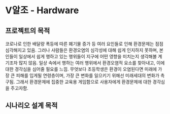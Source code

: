 # V알조 - Hardware
프로젝트의 목적
--
코로나로 인한 배달량 폭등에 따른 폐기물 증가 등 여러 요인들로 인해 환경문제는 점점 심각해지고 있음. 그러나 사람들은 환경오염의 심각성에 대해 쉽게 인지하지 못하며, 본인들이 일상에서 쉽게 행하고 있는 행위들이 지구에 어떤 영향을 미치는지 생각해볼 계기조차 많지 않음. 일상 속에서 행하는 여러 행위에서 환경오염적 요소를 찾아내고, 이에 대한 경각심을 심어줄 필요를 느낌.
무엇보다 초등학생은 환경이 오염된다면 미래에 가장 큰 피해를 입게될 연령층이며, 가장 큰 변화를 일으키기 위해선 미래세대의 변화가 촉구됨. 그래서 환경문제에 집중한 교육용 게임함으로 사용자에게 환경문제에 대한 경각심을 주고자함.

시나리오 설계 목적
--
